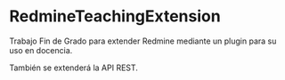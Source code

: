 # RedmineTeachingExtension

Trabajo Fin de Grado para extender Redmine mediante un plugin para su uso en docencia.

También se extenderá la API REST.
